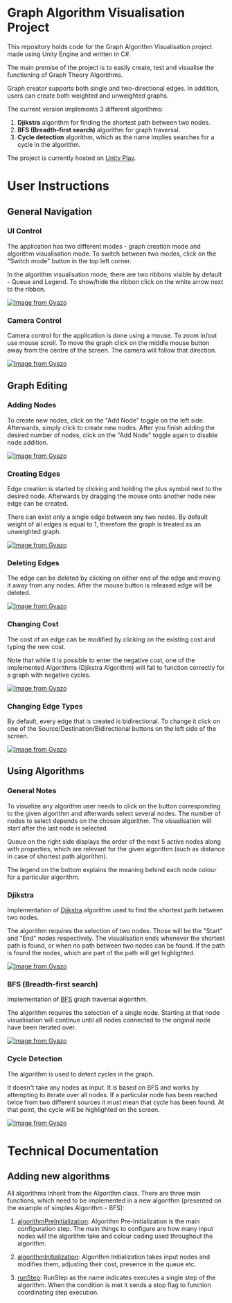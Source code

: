 # Graph Algorithm Visualisation Project

This repository holds code for the Graph Algorithm Visualisation project made using Unity Engine and written in C#. 

The main premise of the project is to easily create, test and visualise the functioning of Graph Theory Algorithms. 

Graph creator supports both single and two-directional edges. In addition, users can create both weighted and unweighted graphs.

The current version implements 3 different algorithms:
1. **Djikstra** algorithm for finding the shortest path between two nodes.
2. **BFS (Breadth-first search)** algorithm for graph traversal.
3. **Cycle detection** algorithm, which as the name implies searches for a cycle in the algorithm.

The project is currently hosted on [Unity Play](https://play.unity.com/mg/other/my-new-microgame-5350).

# User Instructions
## General Navigation
### UI Control

The application has two different modes - graph creation mode and algorithm visualisation mode. To switch between two modes, click on the "Switch mode" button in the top left corner.

In the algorithm visualisation mode, there are two ribbons visible by default - Queue and Legend. To show/hide the ribbon click on the white arrow next to the ribbon.

[![Image from Gyazo](https://i.gyazo.com/b57eb03c97a634c972c2e5bdbb2121da.gif)](https://gyazo.com/b57eb03c97a634c972c2e5bdbb2121da)

### Camera Control
Camera control for the application is done using a mouse. To zoom in/out use mouse scroll. To move the graph click on the middle mouse button away from the centre of the screen. The camera will follow that direction. 

[![Image from Gyazo](https://i.gyazo.com/5a424df08f89faed7020ba7c607bb48c.gif)](https://gyazo.com/5a424df08f89faed7020ba7c607bb48c)

## Graph Editing
### Adding Nodes
To create new nodes, click on the "Add Node" toggle on the left side. Afterwards, simply click to create new nodes. After you finish adding the desired number of nodes, click on the "Add Node" toggle again to disable node addition. 

[![Image from Gyazo](https://i.gyazo.com/14b50b68e0500b7a76a6e8a1ac923703.gif)](https://gyazo.com/14b50b68e0500b7a76a6e8a1ac923703)

### Creating Edges
Edge creation is started by clicking and holding the plus symbol next to the desired node. Afterwards by dragging the mouse onto another node new edge can be created. 

There can exist only a single edge between any two nodes. By default weight of all edges is equal to 1, therefore the graph is treated as an unweighted graph.

[![Image from Gyazo](https://i.gyazo.com/4fffbec8ac47fcad9f8cf16b61671672.gif)](https://gyazo.com/4fffbec8ac47fcad9f8cf16b61671672)

### Deleting Edges
The edge can be deleted by clicking on either end of the edge and moving it away from any nodes. After the mouse button is released edge will be deleted.

[![Image from Gyazo](https://i.gyazo.com/026ff8221f304d9aaed6da042b06e40d.gif)](https://gyazo.com/026ff8221f304d9aaed6da042b06e40d)

### Changing Cost
The cost of an edge can be modified by clicking on the existing cost and typing the new cost. 

Note that while it is possible to enter the negative cost, one of the implemented Algorithms (Djikstra Algorithm) will fail to function correctly for a graph with negative cycles.

[![Image from Gyazo](https://i.gyazo.com/6fb335ba66ff576ce5b7fd47c503d059.gif)](https://gyazo.com/6fb335ba66ff576ce5b7fd47c503d059)

### Changing Edge Types
By default, every edge that is created is bidirectional. To change it click on one of the Source/Destination/Bidirectional buttons on the left side of the screen.

[![Image from Gyazo](https://i.gyazo.com/a45b3c02d11ebc697775c3b424e727b4.gif)](https://gyazo.com/a45b3c02d11ebc697775c3b424e727b4)

## Using Algorithms
### General Notes 
To visualize any algorithm user needs to click on the button corresponding to the given algorithm and afterwards select several nodes. The number of nodes to select depends on the chosen algorithm. The visualisation will start after the last node is selected.

Queue on the right side displays the order of the next 5 active nodes along with properties, which are relevant for the given algorithm (such as distance in case of shortest path algorithm).

The legend on the bottom explains the meaning behind each node colour for a particular algorithm.

### Djikstra
Implementation of [Djikstra](https://en.wikipedia.org/wiki/Dijkstra%27s_algorithm) algorithm used to find the shortest path between two nodes. 

The algorithm requires the selection of two nodes. Those will be the "Start" and "End" nodes respectively. The visualisation ends whenever the shortest path is found, or when no path between two nodes can be found. If the path is found the nodes, which are part of the path will get highlighted.

[![Image from Gyazo](https://i.gyazo.com/8ade518e284889119381460e410be4a8.gif)](https://gyazo.com/8ade518e284889119381460e410be4a8)

### BFS (Breadth-first search)
Implementation of [BFS](https://en.wikipedia.org/wiki/Breadth-first_search) graph traversal algorithm.

The algorithm requires the selection of a single node. Starting at that node visualisation will continue until all nodes connected to the original node have been iterated over.

[![Image from Gyazo](https://i.gyazo.com/f8f2ddcab62ba7feb9d6686edc8179c9.gif)](https://gyazo.com/f8f2ddcab62ba7feb9d6686edc8179c9)

### Cycle Detection
The algorithm is used to detect cycles in the graph.

It doesn't take any nodes as input. It is based on BFS and works by attempting to iterate over all nodes. If a particular node has been reached twice from two different sources it must mean that cycle has been found. At that point, the cycle will be highlighted on the screen. 

[![Image from Gyazo](https://i.gyazo.com/91b71857d0215d5ed8bcd0b5319f24d3.gif)](https://gyazo.com/91b71857d0215d5ed8bcd0b5319f24d3)

# Technical Documentation

## Adding new algorithms

All algorithms inherit from the Algorithm class. There are three main functions, which need to be implemented in a new algorithm (presented on the example of simples Algorithm - BFS):

1. [algorithmPreInitialization](https://github.com/jakub530/Graph_Visualisation/blob/main/Assets/Scripts/Algorithms/BFS.cs#L13-L32):
Algorithm Pre-Initialization is the main configuration step. The main things to configure are how many input nodes will the algorithm take and colour coding used throughout the algorithm.

2. [algorithmInitialization](https://github.com/jakub530/Graph_Visualisation/blob/main/Assets/Scripts/Algorithms/BFS.cs#L34-L39):
Algorithm Initialization takes input nodes and modifies them, adjusting their cost, presence in the queue etc.

3. [runStep](https://github.com/jakub530/Graph_Visualisation/blob/main/Assets/Scripts/Algorithms/BFS.cs#L41-L67):
RunStep as the name indicates executes a single step of the algorithm. When the condition is met it sends a stop flag to function coordinating step execution. 


